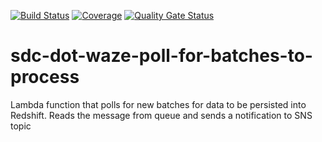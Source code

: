 [![Build Status](https://travis-ci.org/usdot-jpo-sdc-projects/sdc-dot-waze-poll-for-batches-to-process.svg?branch=master)](https://travis-ci.org/usdot-jpo-sdc-projects/sdc-dot-waze-poll-for-batches-to-process)
[![Coverage](https://sonarcloud.io/api/project_badges/measure?project=usdot-jpo-sdc-projects_sdc-dot-waze-poll-for-batches-to-manifest&metric=coverage)](https://sonarcloud.io/dashboard?id=usdot-jpo-sdc-projects_sdc-dot-waze-poll-for-batches-to-manifest)
[![Quality Gate Status](https://sonarcloud.io/api/project_badges/measure?project=usdot-jpo-sdc-projects_sdc-dot-waze-poll-for-batches-to-manifest&metric=alert_status)](https://sonarcloud.io/dashboard?id=usdot-jpo-sdc-projects_sdc-dot-waze-poll-for-batches-to-manifest)
# sdc-dot-waze-poll-for-batches-to-process
Lambda function that polls for new batches for data to be persisted into Redshift. Reads the message from queue and sends a notification to SNS topic
